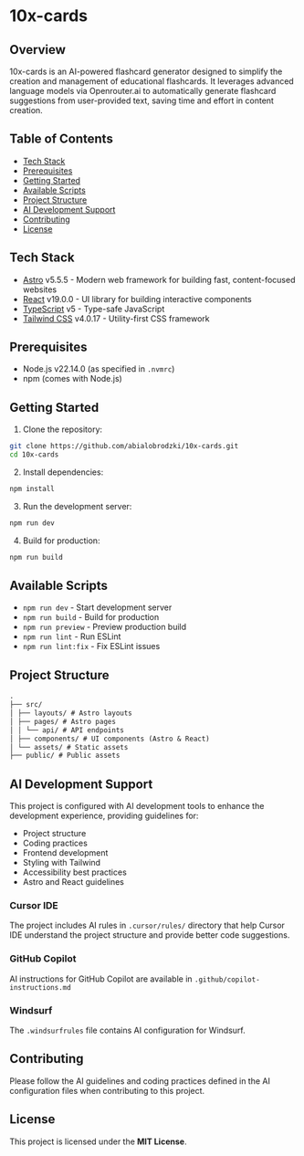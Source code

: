 # 10x-cards

## Overview

10x-cards is an AI-powered flashcard generator designed to simplify the creation and management of educational flashcards. It leverages advanced language models via Openrouter.ai to automatically generate flashcard suggestions from user-provided text, saving time and effort in content creation.

## Table of Contents

- [Tech Stack](#tech-stack)
- [Prerequisites](#prerequisites)
- [Getting Started](#getting-started)
- [Available Scripts](#available-scripts)
- [Project Structure](#project-structure)
- [AI Development Support](#ai-development-support)
- [Contributing](#contributing)
- [License](#license)

## Tech Stack

- [Astro](https://astro.build/) v5.5.5 - Modern web framework for building fast, content-focused websites
- [React](https://react.dev/) v19.0.0 - UI library for building interactive components
- [TypeScript](https://www.typescriptlang.org/) v5 - Type-safe JavaScript
- [Tailwind CSS](https://tailwindcss.com/) v4.0.17 - Utility-first CSS framework

## Prerequisites

- Node.js v22.14.0 (as specified in `.nvmrc`)
- npm (comes with Node.js)

## Getting Started

1. Clone the repository:

```bash
git clone https://github.com/abialobrodzki/10x-cards.git
cd 10x-cards
```

2. Install dependencies:

```bash
npm install
```

3. Run the development server:

```bash
npm run dev
```

4. Build for production:

```bash
npm run build
```

## Available Scripts

- `npm run dev` - Start development server
- `npm run build` - Build for production
- `npm run preview` - Preview production build
- `npm run lint` - Run ESLint
- `npm run lint:fix` - Fix ESLint issues

## Project Structure

```md
.
├── src/
│ ├── layouts/ # Astro layouts
│ ├── pages/ # Astro pages
│ │ └── api/ # API endpoints
│ ├── components/ # UI components (Astro & React)
│ └── assets/ # Static assets
├── public/ # Public assets
```

## AI Development Support

This project is configured with AI development tools to enhance the development experience, providing guidelines for:

- Project structure
- Coding practices
- Frontend development
- Styling with Tailwind
- Accessibility best practices
- Astro and React guidelines

### Cursor IDE

The project includes AI rules in `.cursor/rules/` directory that help Cursor IDE understand the project structure and provide better code suggestions.

### GitHub Copilot

AI instructions for GitHub Copilot are available in `.github/copilot-instructions.md`

### Windsurf

The `.windsurfrules` file contains AI configuration for Windsurf.

## Contributing

Please follow the AI guidelines and coding practices defined in the AI configuration files when contributing to this project.

## License

This project is licensed under the **MIT License**.
